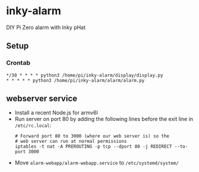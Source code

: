 # inky-alarm
DIY Pi Zero alarm with Inky pHat

## Setup

### Crontab
```
*/30 * * * * python3 /home/pi/inky-alarm/display/display.py
* * * * * python3 /home/pi/inky-alarm/alarm/alarm.py
```

## webserver service
- Install a recent Node.js for armv6l
- Run server on port 80 by adding the following lines before the exit line in `/etc/rc.local`:
  ```
  # Forward port 80 to 3000 (where our web server is) so the
  # web server can run at normal permissions
  iptables -t nat -A PREROUTING -p tcp --dport 80 -j REDIRECT --to-port 3000
  ```
- Move `alarm-webapp/alarm-webapp.service` to `/etc/systemd/system/`
